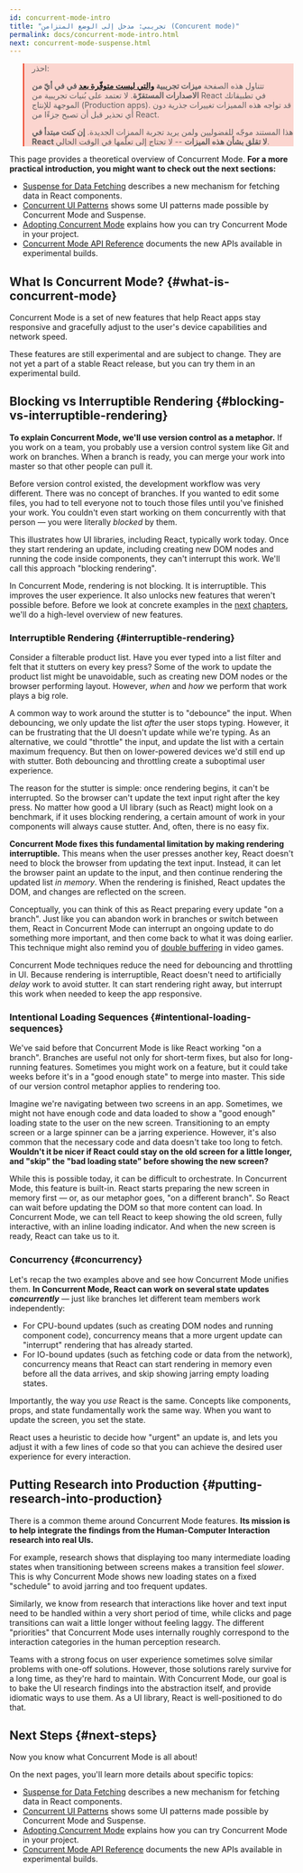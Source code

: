```yaml
---
id: concurrent-mode-intro
title: "تجريبي: مدخل إلى الوضع المتزامن (Concurent mode)"
permalink: docs/concurrent-mode-intro.html
next: concurrent-mode-suspense.html
---
```


<style>
.scary > blockquote {
  background-color: rgba(237, 51, 21, 0.2);
  border-left-color: #ed3315;
}
</style>

<div class="scary">

>احذر:
>
>تتناول هذه الصفحة **ميزات تجريبية [والتي ليست متوفّرة بعد](/docs/concurrent-mode-adoption.html) في في أيّ من الاصدارات المستقرّة**. ﻻ تعتمد على بُنيات تجريبية من React في تطبيقاتك الموجهة للإنتاج (Production apps). قد تواجه هذه المميزات تغييرات جذرية دون أي تحذير قبل أن تصبح جزءًا من React.
>
>هذا المستند موجّه للفضوليين ولمن يريد تجربة الممزات الجديدة. **إن كنت مبتدأ في React ﻻ تقلق بشأن هذه الميزات** -- ﻻ تحتاج إلى تعلّمها في الوقت الحالي.

</div>

This page provides a theoretical overview of Concurrent Mode. **For a more practical introduction, you might want to check out the next sections:**

* [Suspense for Data Fetching](/docs/concurrent-mode-suspense.html) describes a new mechanism for fetching data in React components.
* [Concurrent UI Patterns](/docs/concurrent-mode-patterns.html) shows some UI patterns made possible by Concurrent Mode and Suspense.
* [Adopting Concurrent Mode](/docs/concurrent-mode-adoption.html) explains how you can try Concurrent Mode in your project.
* [Concurrent Mode API Reference](/docs/concurrent-mode-reference.html) documents the new APIs available in experimental builds.

## What Is Concurrent Mode? {#what-is-concurrent-mode}

Concurrent Mode is a set of new features that help React apps stay responsive and gracefully adjust to the user's device capabilities and network speed.

These features are still experimental and are subject to change. They are not yet a part of a stable React release, but you can try them in an experimental build.

## Blocking vs Interruptible Rendering {#blocking-vs-interruptible-rendering}

**To explain Concurrent Mode, we'll use version control as a metaphor.** If you work on a team, you probably use a version control system like Git and work on branches. When a branch is ready, you can merge your work into master so that other people can pull it.

Before version control existed, the development workflow was very different. There was no concept of branches. If you wanted to edit some files, you had to tell everyone not to touch those files until you've finished your work. You couldn't even start working on them concurrently with that person — you were literally *blocked* by them.

This illustrates how UI libraries, including React, typically work today. Once they start rendering an update, including creating new DOM nodes and running the code inside components, they can't interrupt this work. We'll call this approach "blocking rendering".

In Concurrent Mode, rendering is not blocking. It is interruptible. This improves the user experience. It also unlocks new features that weren't possible before. Before we look at concrete examples in the [next](/docs/concurrent-mode-suspense.html) [chapters](/docs/concurrent-mode-patterns.html), we'll do a high-level overview of new features.

### Interruptible Rendering {#interruptible-rendering}

Consider a filterable product list. Have you ever typed into a list filter and felt that it stutters on every key press? Some of the work to update the product list might be unavoidable, such as creating new DOM nodes or the browser performing layout. However, *when* and *how* we perform that work plays a big role.

A common way to work around the stutter is to "debounce" the input. When debouncing, we only update the list *after* the user stops typing. However, it can be frustrating that the UI doesn't update while we're typing. As an alternative, we could "throttle" the input, and update the list with a certain maximum frequency. But then on lower-powered devices we'd still end up with stutter. Both debouncing and throttling create a suboptimal user experience.

The reason for the stutter is simple: once rendering begins, it can't be interrupted. So the browser can't update the text input right after the key press. No matter how good a UI library (such as React) might look on a benchmark, if it uses blocking rendering, a certain amount of work in your components will always cause stutter. And, often, there is no easy fix.

**Concurrent Mode fixes this fundamental limitation by making rendering interruptible.** This means when the user presses another key, React doesn't need to block the browser from updating the text input. Instead, it can let the browser paint an update to the input, and then continue rendering the updated list *in memory*. When the rendering is finished, React updates the DOM, and changes are reflected on the screen.

Conceptually, you can think of this as React preparing every update "on a branch". Just like you can abandon work in branches or switch between them, React in Concurrent Mode can interrupt an ongoing update to do something more important, and then come back to what it was doing earlier. This technique might also remind you of [double buffering](https://wiki.osdev.org/Double_Buffering) in video games.

Concurrent Mode techniques reduce the need for debouncing and throttling in UI. Because rendering is interruptible, React doesn't need to artificially *delay* work to avoid stutter. It can start rendering right away, but interrupt this work when needed to keep the app responsive.

### Intentional Loading Sequences {#intentional-loading-sequences}

We've said before that Concurrent Mode is like React working "on a branch". Branches are useful not only for short-term fixes, but also for long-running features. Sometimes you might work on a feature, but it could take weeks before it's in a "good enough state" to merge into master. This side of our version control metaphor applies to rendering too.

Imagine we're navigating between two screens in an app. Sometimes, we might not have enough code and data loaded to show a "good enough" loading state to the user on the new screen. Transitioning to an empty screen or a large spinner can be a jarring experience. However, it's also common that the necessary code and data doesn't take too long to fetch. **Wouldn't it be nicer if React could stay on the old screen for a little longer, and "skip" the "bad loading state" before showing the new screen?**

While this is possible today, it can be difficult to orchestrate. In Concurrent Mode, this feature is built-in. React starts preparing the new screen in memory first — or, as our metaphor goes, "on a different branch". So React can wait before updating the DOM so that more content can load. In Concurrent Mode, we can tell React to keep showing the old screen, fully interactive, with an inline loading indicator. And when the new screen is ready, React can take us to it.

### Concurrency {#concurrency}

Let's recap the two examples above and see how Concurrent Mode unifies them. **In Concurrent Mode, React can work on several state updates *concurrently*** — just like branches let different team members work independently:

* For CPU-bound updates (such as creating DOM nodes and running component code), concurrency means that a more urgent update can "interrupt" rendering that has already started.
* For IO-bound updates (such as fetching code or data from the network), concurrency means that React can start rendering in memory even before all the data arrives, and skip showing jarring empty loading states.

Importantly, the way you *use* React is the same. Concepts like components, props, and state fundamentally work the same way. When you want to update the screen, you set the state.

React uses a heuristic to decide how "urgent" an update is, and lets you adjust it with a few lines of code so that you can achieve the desired user experience for every interaction.

## Putting Research into Production {#putting-research-into-production}

There is a common theme around Concurrent Mode features. **Its mission is to help integrate the findings from the Human-Computer Interaction research into real UIs.**

For example, research shows that displaying too many intermediate loading states when transitioning between screens makes a transition feel *slower*. This is why Concurrent Mode shows new loading states on a fixed "schedule" to avoid jarring and too frequent updates.

Similarly, we know from research that interactions like hover and text input need to be handled within a very short period of time, while clicks and page transitions can wait a little longer without feeling laggy. The different "priorities" that Concurrent Mode uses internally roughly correspond to the interaction categories in the human perception research.

Teams with a strong focus on user experience sometimes solve similar problems with one-off solutions. However, those solutions rarely survive for a long time, as they're hard to maintain. With Concurrent Mode, our goal is to bake the UI research findings into the abstraction itself, and provide idiomatic ways to use them. As a UI library, React is well-positioned to do that.

## Next Steps {#next-steps}

Now you know what Concurrent Mode is all about!

On the next pages, you'll learn more details about specific topics:

* [Suspense for Data Fetching](/docs/concurrent-mode-suspense.html) describes a new mechanism for fetching data in React components.
* [Concurrent UI Patterns](/docs/concurrent-mode-patterns.html) shows some UI patterns made possible by Concurrent Mode and Suspense.
* [Adopting Concurrent Mode](/docs/concurrent-mode-adoption.html) explains how you can try Concurrent Mode in your project.
* [Concurrent Mode API Reference](/docs/concurrent-mode-reference.html) documents the new APIs available in experimental builds.
